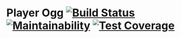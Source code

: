 # Player Ogg [![Build Status](https://travis-ci.org/BryanFernandes/player_rab-ogg.svg?branch=master)](https://travis-ci.org/BryanFernandes/player_rab-ogg) [![Maintainability](https://api.codeclimate.com/v1/badges/728fb28964dc02369cb9/maintainability)](https://codeclimate.com/github/BryanFernandes/player_rab-ogg/maintainability) [![Test Coverage](https://api.codeclimate.com/v1/badges/728fb28964dc02369cb9/test_coverage)](https://codeclimate.com/github/BryanFernandes/player_rab-ogg/test_coverage)
